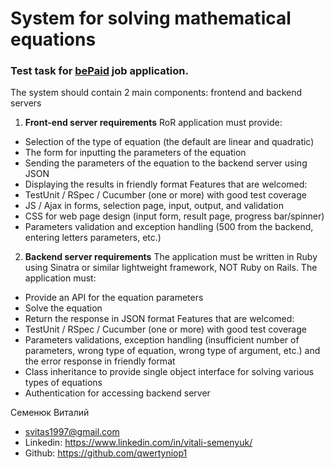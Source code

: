 # System for solving mathematical equations

### Test task for [bePaid](https://bepaid.by/) job application.

The system should contain 2 main components: frontend and backend servers
1. **Front-end server requirements**
RoR application must provide:
* Selection of the type of equation (the default are linear and quadratic)
* The form for inputting the parameters of the equation
* Sending the parameters of the equation to the backend server using
JSON
* Displaying the results in friendly format
Features that are welcomed:
* TestUnit / RSpec / Cucumber (one or more) with good test coverage
* JS / Ajax in forms, selection page, input, output, and validation
* CSS for web page design (input form, result page, progress bar/spinner)
* Parameters validation and exception handling (500 from the backend,
entering letters parameters, etc.)
2. **Backend server requirements**
The application must be written in Ruby using Sinatra or similar lightweight
framework, NOT Ruby on Rails.
The application must:
* Provide an API for the equation parameters
* Solve the equation
* Return the response in JSON format
Features that are welcomed:
* TestUnit / RSpec / Cucumber (one or more) with good test coverage
* Parameters validations, exception handling (insufficient number of
parameters, wrong type of equation, wrong type of argument, etc.) and the error
response in friendly format
* Class inheritance to provide single object interface for solving various
types of equations
* Authentication for accessing backend server

Семенюк Виталий
- svitas1997@gmail.com
- Linkedin: https://www.linkedin.com/in/vitali-semenyuk/
- Github: https://github.com/qwertyniop1
